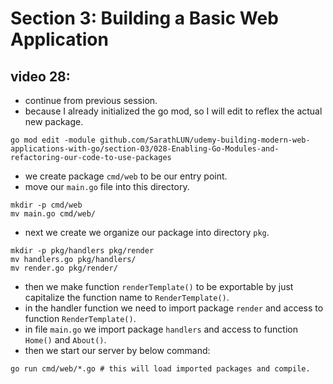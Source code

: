 # Section 3: Building a Basic Web Application

## video 28:

- continue from previous session. 
- because I already initialized the go mod, so I will edit to reflex the actual new package.

```shell
go mod edit -module github.com/SarathLUN/udemy-building-modern-web-applications-with-go/section-03/028-Enabling-Go-Modules-and-refactoring-our-code-to-use-packages
```

- we create package `cmd/web` to be our entry point.
- move our `main.go` file into this directory.

```shell
mkdir -p cmd/web
mv main.go cmd/web/
```

- next we create we organize our package into directory `pkg`.

```shell
mkdir -p pkg/handlers pkg/render
mv handlers.go pkg/handlers/
mv render.go pkg/render/
```

- then we make function `renderTemplate()` to be exportable by just capitalize the function name to `RenderTemplate()`.
- in the handler function we need to import package `render` and access to function `RenderTemplate()`.
- in file `main.go` we import package `handlers` and access to function `Home()` and `About()`.
- then we start our server by below command:

```shell
go run cmd/web/*.go # this will load imported packages and compile.
```